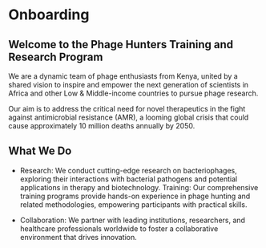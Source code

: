 # Onboarding
## Welcome to the Phage Hunters Training and Research Program 
We are a dynamic team of phage enthusiasts from Kenya, united by a shared vision to inspire and empower the next generation of scientists in Africa and other Low & Middle-income countries to pursue phage research.

Our aim is to address the critical need for novel therapeutics in the fight against antimicrobial resistance (AMR), a looming global crisis that could cause approximately 10 million deaths annually by 2050.

## What We Do

* Research: We conduct cutting-edge research on bacteriophages, exploring their interactions with bacterial pathogens and potential applications in therapy and biotechnology.
Training: Our comprehensive training programs provide hands-on experience in phage hunting and related methodologies, empowering participants with practical skills.

* Collaboration: We partner with leading institutions, researchers, and healthcare professionals worldwide to foster a collaborative environment that drives innovation.
